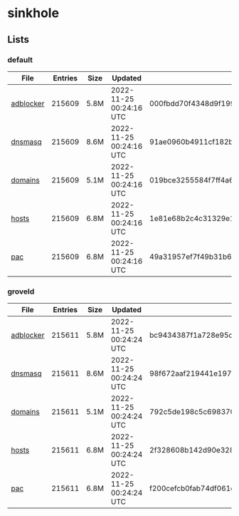 # sinkhole

## Lists

### default

|File|Entries|Size|Updated|Hash|
|-|-|-|-|-|
|[adblocker](https://raw.githubusercontent.com/groveld/sinkhole/lists/default/adblocker.txt)|215609|5.8M|2022-11-25 00:24:16 UTC|000fbdd70f4348d9f199766a5225dc9be1551e9cd185be1a5522ed522f55745b|
|[dnsmasq](https://raw.githubusercontent.com/groveld/sinkhole/lists/default/dnsmasq.txt)|215609|8.6M|2022-11-25 00:24:16 UTC|91ae0960b4911cf182b8724d20237f4f7dd184155a7d3e773500715ce51c9f80|
|[domains](https://raw.githubusercontent.com/groveld/sinkhole/lists/default/domains.txt)|215609|5.1M|2022-11-25 00:24:16 UTC|019bce3255584f7ff4a64c00d054f0ab2288cde15b559511265ae839d4f87db7|
|[hosts](https://raw.githubusercontent.com/groveld/sinkhole/lists/default/hosts.txt)|215609|6.8M|2022-11-25 00:24:16 UTC|1e81e68b2c4c31329e113cf35896708c3f3bb533755caa8021d4445771e9cafa|
|[pac](https://raw.githubusercontent.com/groveld/sinkhole/lists/default/pac.txt)|215609|6.8M|2022-11-25 00:24:16 UTC|49a31957ef7f49b31b6305cba353fcc335eac885b3329165b0224ffd48d8c7c1|

### groveld

|File|Entries|Size|Updated|Hash|
|-|-|-|-|-|
|[adblocker](https://raw.githubusercontent.com/groveld/sinkhole/lists/groveld/adblocker.txt)|215611|5.8M|2022-11-25 00:24:24 UTC|bc9434387f1a728e95c5dc2779cbf86b65efd134043a55c383850b2d0747173d|
|[dnsmasq](https://raw.githubusercontent.com/groveld/sinkhole/lists/groveld/dnsmasq.txt)|215611|8.6M|2022-11-25 00:24:24 UTC|98f672aaf219441e1975ad5beeb0881ac27632ff844342a5a161fc039120cdc6|
|[domains](https://raw.githubusercontent.com/groveld/sinkhole/lists/groveld/domains.txt)|215611|5.1M|2022-11-25 00:24:24 UTC|792c5de198c5c69837066e068073fe05f194701401fa4188e2204a1399ad3dd8|
|[hosts](https://raw.githubusercontent.com/groveld/sinkhole/lists/groveld/hosts.txt)|215611|6.8M|2022-11-25 00:24:24 UTC|2f328608b142d90e32822ecb63233231755d2184d979f450caf2a11a1d606a49|
|[pac](https://raw.githubusercontent.com/groveld/sinkhole/lists/groveld/pac.txt)|215611|6.8M|2022-11-25 00:24:24 UTC|f200cefcb0fab74df061d88f95461a0c4b926d1fb3a41f4ce40e43b62f9543d8|
